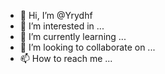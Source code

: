 - 👋 Hi, I’m @Yrydhf
- 👀 I’m interested in ...
- 🌱 I’m currently learning ...
- 💞️ I’m looking to collaborate on ...
- 📫 How to reach me ...

<!---
Yrydhf/Yrydhf is a ✨ special ✨ repository because its `README.md` (this file) appears on your GitHub profile.
You can click the Preview link to take a look at your changes.
--->
